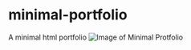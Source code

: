 # minimal-portfolio
A minimal html portfolio
![Image of Minimal Protfolio](https://raw.githubusercontent.com/moaj257/minimal-portfolio/master/page_1.png)
